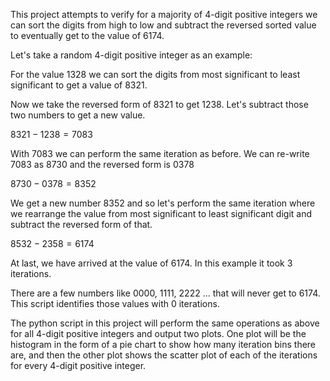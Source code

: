 This project attempts to verify for a majority of 4-digit positive integers we can sort the digits from high to low and subtract the reversed sorted value to eventually get to the value of 6174.

Let's take a random 4-digit positive integer as an example:

For the value 1328 we can sort the digits from most significant to least significant to get a value of 8321.

Now we take the reversed form of 8321 to get 1238.  Let's subtract those two numbers to get a new value.

$8321 - 1238 = 7083$

With 7083 we can perform the same iteration as before.  We can re-write 7083 as 8730 and the reversed form is 0378

$8730 - 0378 = 8352$

We get a new number 8352 and so let's perform the same iteration where we rearrange the value from most significant to least significant digit and subtract the reversed form of that.

$8532 - 2358 = 6174$

At last, we have arrived at the value of 6174.  In this example it took 3 iterations.

There are a few numbers like 0000, 1111, 2222 ... that will never get to 6174.  This script identifies those values with 0 iterations.

The python script in this project will perform the same operations as above for all 4-digit positive integers and output two plots.  One plot will be the histogram in the form of a pie chart to show how many iteration bins there are, and then the other plot shows the scatter plot of each of the iterations for every 4-digit positive integer.